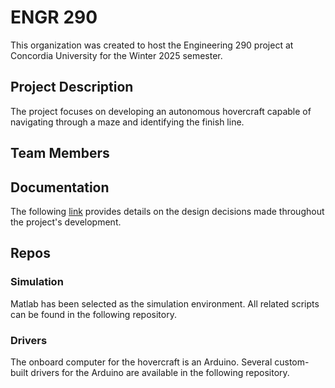 # ENGR 290
This organization was created to host the Engineering 290 project at Concordia University for the Winter 2025 semester.

## Project Description
The project focuses on developing an autonomous hovercraft capable of navigating through a maze and identifying the finish line.

## Team Members


## Documentation
The following <a href="#">link</a> provides details on the design decisions made throughout the project's development.

## Repos

### Simulation
Matlab has been selected as the simulation environment. All related scripts can be found in the following repository.

### Drivers
The onboard computer for the hovercraft is an Arduino. Several custom-built drivers for the Arduino are available in the following repository.


